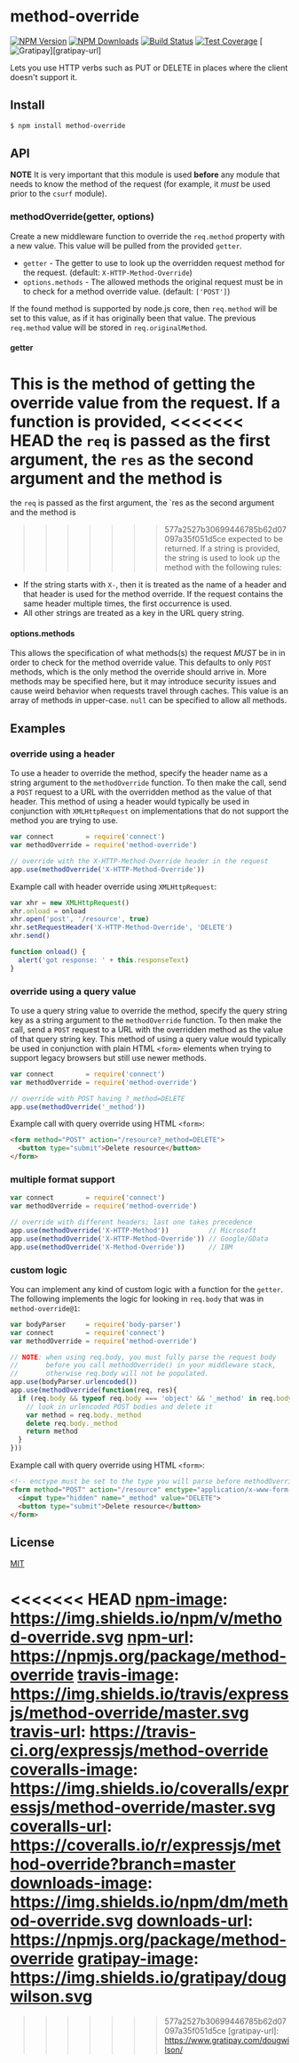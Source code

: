 # method-override

[![NPM Version][npm-image]][npm-url]
[![NPM Downloads][downloads-image]][downloads-url]
[![Build Status][travis-image]][travis-url]
[![Test Coverage][coveralls-image]][coveralls-url]
[![Gratipay][gratipay-image]][gratipay-url]

Lets you use HTTP verbs such as PUT or DELETE in places where the client doesn't support it.

## Install

```sh
$ npm install method-override
```

## API

**NOTE** It is very important that this module is used **before** any module that
needs to know the method of the request (for example, it _must_ be used prior to
the `csurf` module).

### methodOverride(getter, options)

Create a new middleware function to override the `req.method` property with a new
value. This value will be pulled from the provided `getter`.

- `getter` - The getter to use to look up the overridden request method for the request. (default: `X-HTTP-Method-Override`)
- `options.methods` - The allowed methods the original request must be in to check for a method override value. (default: `['POST']`)

If the found method is supported by node.js core, then `req.method` will be set to
this value, as if it has originally been that value. The previous `req.method`
value will be stored in `req.originalMethod`.

#### getter

This is the method of getting the override value from the request. If a function is provided,
<<<<<<< HEAD
the `req` is passed as the first argument, the `res` as the second argument and the method is
=======
the `req` is passed as the first argument, the `res as the second argument and the method is
>>>>>>> 577a2527b30699446785b62d07097a35f051d5ce
expected to be returned. If a string is provided, the string is used to look up the method
with the following rules:

- If the string starts with `X-`, then it is treated as the name of a header and that header
  is used for the method override. If the request contains the same header multiple times, the
  first occurrence is used.
- All other strings are treated as a key in the URL query string.

#### options.methods

This allows the specification of what methods(s) the request *MUST* be in in order to check for
the method override value. This defaults to only `POST` methods, which is the only method the
override should arrive in. More methods may be specified here, but it may introduce security
issues and cause weird behavior when requests travel through caches. This value is an array
of methods in upper-case. `null` can be specified to allow all methods.

## Examples

### override using a header

To use a header to override the method, specify the header name
as a string argument to the `methodOverride` function. To then make
the call, send  a `POST` request to a URL with the overridden method
as the value of that header. This method of using a header would
typically be used in conjunction with `XMLHttpRequest` on implementations
that do not support the method you are trying to use.

```js
var connect        = require('connect')
var methodOverride = require('method-override')

// override with the X-HTTP-Method-Override header in the request
app.use(methodOverride('X-HTTP-Method-Override'))
```

Example call with header override using `XMLHttpRequest`:

```js
var xhr = new XMLHttpRequest()
xhr.onload = onload
xhr.open('post', '/resource', true)
xhr.setRequestHeader('X-HTTP-Method-Override', 'DELETE')
xhr.send()

function onload() {
  alert('got response: ' + this.responseText)
}
```

### override using a query value

To use a query string value to override the method, specify the query
string key as a string argument to the `methodOverride` function. To
then make the call, send  a `POST` request to a URL with the overridden
method as the value of that query string key. This method of using a
query value would typically be used in conjunction with plain HTML
`<form>` elements when trying to support legacy browsers but still use
newer methods.

```js
var connect        = require('connect')
var methodOverride = require('method-override')

// override with POST having ?_method=DELETE
app.use(methodOverride('_method'))
```

Example call with query override using HTML `<form>`:

```html
<form method="POST" action="/resource?_method=DELETE">
  <button type="submit">Delete resource</button>
</form>
```

### multiple format support

```js
var connect        = require('connect')
var methodOverride = require('method-override')

// override with different headers; last one takes precedence
app.use(methodOverride('X-HTTP-Method'))          // Microsoft
app.use(methodOverride('X-HTTP-Method-Override')) // Google/GData
app.use(methodOverride('X-Method-Override'))      // IBM
```

### custom logic

You can implement any kind of custom logic with a function for the `getter`. The following
implements the logic for looking in `req.body` that was in `method-override@1`:

```js
var bodyParser     = require('body-parser')
var connect        = require('connect')
var methodOverride = require('method-override')

// NOTE: when using req.body, you must fully parse the request body
//       before you call methodOverride() in your middleware stack,
//       otherwise req.body will not be populated.
app.use(bodyParser.urlencoded())
app.use(methodOverride(function(req, res){
  if (req.body && typeof req.body === 'object' && '_method' in req.body) {
    // look in urlencoded POST bodies and delete it
    var method = req.body._method
    delete req.body._method
    return method
  }
}))
```

Example call with query override using HTML `<form>`:

```html
<!-- enctype must be set to the type you will parse before methodOverride() -->
<form method="POST" action="/resource" enctype="application/x-www-form-urlencoded">
  <input type="hidden" name="_method" value="DELETE">
  <button type="submit">Delete resource</button>
</form>
```

## License

[MIT](LICENSE)

<<<<<<< HEAD
[npm-image]: https://img.shields.io/npm/v/method-override.svg
[npm-url]: https://npmjs.org/package/method-override
[travis-image]: https://img.shields.io/travis/expressjs/method-override/master.svg
[travis-url]: https://travis-ci.org/expressjs/method-override
[coveralls-image]: https://img.shields.io/coveralls/expressjs/method-override/master.svg
[coveralls-url]: https://coveralls.io/r/expressjs/method-override?branch=master
[downloads-image]: https://img.shields.io/npm/dm/method-override.svg
[downloads-url]: https://npmjs.org/package/method-override
[gratipay-image]: https://img.shields.io/gratipay/dougwilson.svg
=======
[npm-image]: https://img.shields.io/npm/v/method-override.svg?style=flat
[npm-url]: https://npmjs.org/package/method-override
[travis-image]: https://img.shields.io/travis/expressjs/method-override.svg?style=flat
[travis-url]: https://travis-ci.org/expressjs/method-override
[coveralls-image]: https://img.shields.io/coveralls/expressjs/method-override.svg?style=flat
[coveralls-url]: https://coveralls.io/r/expressjs/method-override?branch=master
[downloads-image]: https://img.shields.io/npm/dm/method-override.svg?style=flat
[downloads-url]: https://npmjs.org/package/method-override
[gratipay-image]: https://img.shields.io/gratipay/dougwilson.svg?style=flat
>>>>>>> 577a2527b30699446785b62d07097a35f051d5ce
[gratipay-url]: https://www.gratipay.com/dougwilson/
